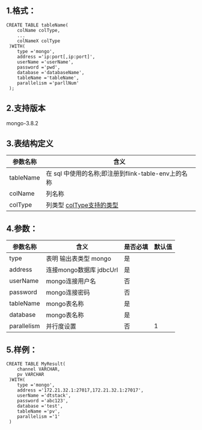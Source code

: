 ## 1.格式：
```
CREATE TABLE tableName(
    colName colType,
    ...
    colNameX colType
 )WITH(
    type ='mongo',
    address ='ip:port[,ip:port]',
    userName ='userName',
    password ='pwd',
    database ='databaseName',
    tableName ='tableName',
    parallelism ='parllNum'
 );

```

## 2.支持版本
 mongo-3.8.2
 
## 3.表结构定义
 
|参数名称|含义|
|----|---|
| tableName| 在 sql 中使用的名称;即注册到flink-table-env上的名称|
| colName | 列名称|
| colType | 列类型 [colType支持的类型](colType.md)|

## 4.参数：

|参数名称|含义|是否必填|默认值|
|----|----|----|----|
|type |表明 输出表类型 mongo|是||
|address | 连接mongo数据库 jdbcUrl |是||
|userName | mongo连接用户名|否||
|password | mongo连接密码|否||
|tableName | mongo表名称|是||
|database  | mongo表名称|是||
|parallelism | 并行度设置|否|1|
  
## 5.样例：
```
CREATE TABLE MyResult(
    channel VARCHAR,
    pv VARCHAR
 )WITH(
    type ='mongo',
    address ='172.21.32.1:27017,172.21.32.1:27017',
    userName ='dtstack',
    password ='abc123',
    database ='test',
    tableName ='pv',
    parallelism ='1'
 )
 ```